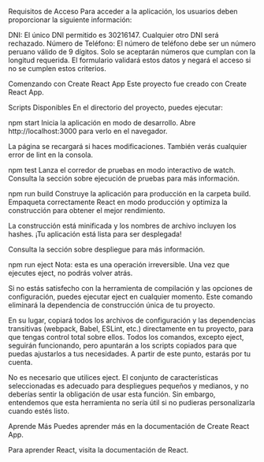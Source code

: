 Requisitos de Acceso
Para acceder a la aplicación, los usuarios deben proporcionar la siguiente información:

DNI: El único DNI permitido es 30216147. Cualquier otro DNI será rechazado.
Número de Teléfono: El número de teléfono debe ser un número peruano válido de 9 dígitos. Solo se aceptarán números que cumplan con la longitud requerida.
El formulario validará estos datos y negará el acceso si no se cumplen estos criterios.

Comenzando con Create React App
Este proyecto fue creado con Create React App.

Scripts Disponibles
En el directorio del proyecto, puedes ejecutar:

npm start
Inicia la aplicación en modo de desarrollo.
Abre http://localhost:3000 para verlo en el navegador.

La página se recargará si haces modificaciones.
También verás cualquier error de lint en la consola.

npm test
Lanza el corredor de pruebas en modo interactivo de watch.
Consulta la sección sobre ejecución de pruebas para más información.

npm run build
Construye la aplicación para producción en la carpeta build.
Empaqueta correctamente React en modo producción y optimiza la construcción para obtener el mejor rendimiento.

La construcción está minificada y los nombres de archivo incluyen los hashes.
¡Tu aplicación está lista para ser desplegada!

Consulta la sección sobre despliegue para más información.

npm run eject
Nota: esta es una operación irreversible. Una vez que ejecutes eject, no podrás volver atrás.

Si no estás satisfecho con la herramienta de compilación y las opciones de configuración, puedes ejecutar eject en cualquier momento. Este comando eliminará la dependencia de construcción única de tu proyecto.

En su lugar, copiará todos los archivos de configuración y las dependencias transitivas (webpack, Babel, ESLint, etc.) directamente en tu proyecto, para que tengas control total sobre ellos. Todos los comandos, excepto eject, seguirán funcionando, pero apuntarán a los scripts copiados para que puedas ajustarlos a tus necesidades. A partir de este punto, estarás por tu cuenta.

No es necesario que utilices eject. El conjunto de características seleccionadas es adecuado para despliegues pequeños y medianos, y no deberías sentir la obligación de usar esta función. Sin embargo, entendemos que esta herramienta no sería útil si no pudieras personalizarla cuando estés listo.



Aprende Más
Puedes aprender más en la documentación de Create React App.

Para aprender React, visita la documentación de React.